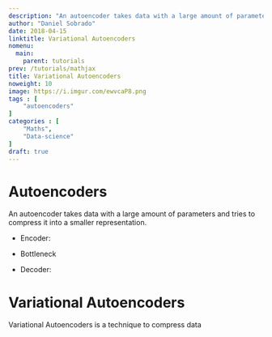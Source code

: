 ```yaml
---
description: "An autoencoder takes data with a large amount of parameters and tries to compress it into a smaller representation."
author: "Daniel Sobrado"
date: 2018-04-15
linktitle: Variational Autoencoders
nomenu:
  main:
    parent: tutorials
prev: /tutorials/mathjax
title: Variational Autoencoders 
noweight: 10
image: https://i.imgur.com/ewvcaP8.png
tags : [
    "autoencoders"
]
categories : [
    "Maths",
    "Data-science"
]
draft: true
---
```


# Autoencoders

An autoencoder takes data with a large amount of parameters and tries to compress it into a smaller representation.

- Encoder:

- Bottleneck
- Decoder:

# Variational Autoencoders

Variational Autoencoders is a technique to compress data 


